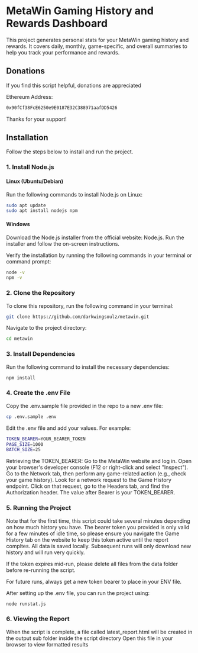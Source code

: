 # MetaWin Gaming History and Rewards Dashboard

This project generates personal stats for your MetaWin gaming history and rewards. It covers daily, monthly, game-specific, and overall summaries to help you track your performance and rewards.

## Donations
If you find this script helpful, donations are appreciated

Ethereum Address:
```bash
0x90fCf38FcE6250e9E0187E32C388971aafDD5426
```

Thanks for your support!


## Installation

Follow the steps below to install and run the project.

### 1. Install Node.js

#### Linux (Ubuntu/Debian)
Run the following commands to install Node.js on Linux:
```bash
sudo apt update
sudo apt install nodejs npm
```

#### Windows
Download the Node.js installer from the official website: Node.js. Run the installer and follow the on-screen instructions.

Verify the installation by running the following commands in your terminal or command prompt:

```bash
node -v
npm -v
```

### 2. Clone the Repository
To clone this repository, run the following command in your terminal:

```bash
git clone https://github.com/darkwingsoulz/metawin.git
```

Navigate to the project directory:

```bash
cd metawin
```

### 3. Install Dependencies
Run the following command to install the necessary dependencies:

```bash
npm install
```

### 4. Create the .env File
Copy the .env.sample file provided in the repo to a new .env file:

```bash
cp .env.sample .env
```
Edit the .env file and add your values. For example:

```bash
TOKEN_BEARER=YOUR_BEARER_TOKEN
PAGE_SIZE=1000
BATCH_SIZE=25
```
Retrieving the TOKEN_BEARER:
Go to the MetaWin website and log in.
Open your browser's developer console (F12 or right-click and select "Inspect").
Go to the Network tab, then perform any game-related action (e.g., check your game history).
Look for a network request to the Game History endpoint.
Click on that request, go to the Headers tab, and find the Authorization header. The value after Bearer is your TOKEN_BEARER.

### 5. Running the Project
Note that for the first time, this script could take several minutes depending on how much history you have.
The bearer token you provided is only valid for a few minutes of idle time, so please ensure you navigate the Game History tab on the website to keep 
this token active until the report compltes.  All data is saved locally.  Subsequent runs will only download new history and will run very quickly.

If the token expires mid-run, please delete all files from the data folder before re-running the script.

For future runs, always get a new token bearer to place in your ENV file.

After setting up the .env file, you can run the project using:

```bash
node runstat.js
```

### 6. Viewing the Report
When the script is complete, a file called latest_report.html will be created in the output sub folder inside the script directory
Open this file in your browser to view formatted results
 
